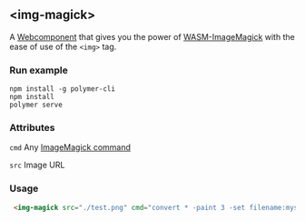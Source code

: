 ## &lt;img-magick&gt;


A [Webcomponent](https://www.webcomponents.org/) that gives you the power of [WASM-ImageMagick](https://github.com/KnicKnic/WASM-ImageMagick) with the ease of use of the ```<img>``` tag.

### Run example
```
npm install -g polymer-cli
npm install
polymer serve
```

### Attributes
```cmd``` Any [ImageMagick command](https://imagemagick.org/script/convert.php)

```src``` Image URL
### Usage
```html
 <img-magick src="./test.png" cmd="convert * -paint 3 -set filename:mysize %t"></img-magick>
```
